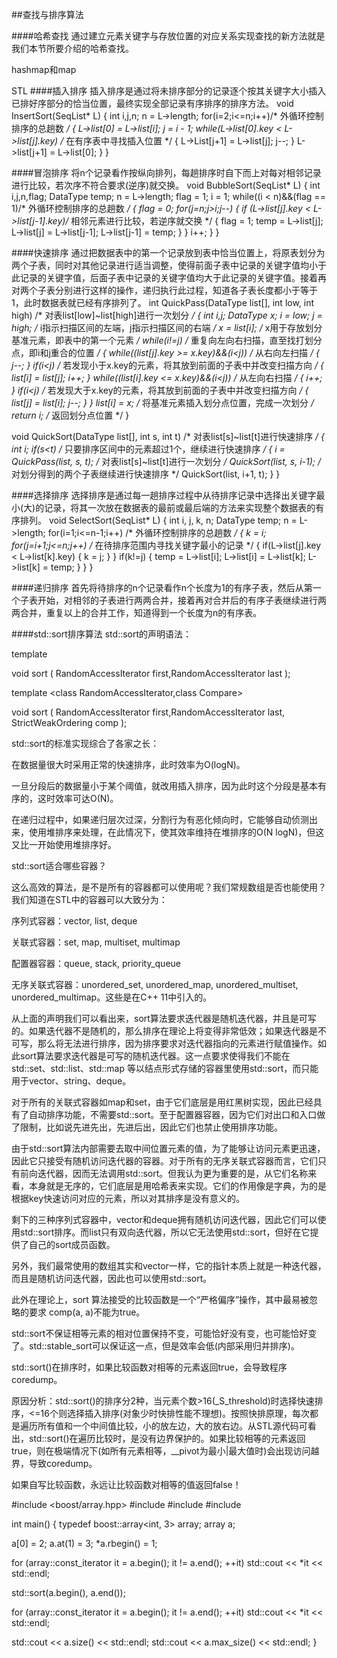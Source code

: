##查找与排序算法

####哈希查找
通过建立元素关键字与存放位置的对应关系实现查找的新方法就是我们本节所要介绍的哈希查找。

hashmap和map

STL
####插入排序
插入排序是通过将未排序部分的记录逐个按其关键字大小插入已排好序部分的恰当位置，最终实现全部记录有序排序的排序方法。
void InsertSort(SeqList* L)
{
	int i,j,n;
	n = L->length;
	for(i=2;i<=n;i++)/* 外循环控制排序的总趟数 */
	{
		L->list[0] = L->list[i];
		j = i - 1;
		while(L->list[0].key < L->list[j].key) /* 在有序表中寻找插入位置 */
		{
			L->List[j+1] = L->list[j];
			j--;
		}
		L->list[j+1] = L->list[0];
	}
}

####冒泡排序
将n个记录看作按纵向排列，每趟排序时自下而上对每对相邻记录进行比较，若次序不符合要求(逆序)就交换。
void BubbleSort(SeqList* L)
{
	int i,j,n,flag;
	DataType temp;
	n = L->length;
	flag = 1;
	i = 1;
	while((i < n)&&(flag == 1)/* 外循环控制排序的总趟数 */
	{
		flag = 0;
		for(j=n;j>i;j--)
		{
			if (L->list[j].key < L->list[j-1].key)/* 相邻元素进行比较，若逆序就交换 */
			{
				flag = 1;
				temp = L->list[j];
				L->list[j] = L->list[j-1];
				L->list[j-1] = temp;
			}
		}
		i++;
	}
}

####快速排序
通过把数据表中的第一个记录放到表中恰当位置上，将原表划分为两个子表，同时对其他记录进行适当调整，使得前面子表中记录的关键字值均小于此记录的关键字值，后面子表中记录的关键字值均大于此记录的关键字值。接着再对两个子表分别进行这样的操作，递归执行此过程，知道各子表长度都小于等于1，此时数据表就已经有序排列了。
int QuickPass(DataType list[], int low, int high)  /* 对表list[low]~list[high]进行一次划分 */
{
	int i,j;
	DataType x;
	i = low;
	j = high;  /* i指示扫描区间的左端，j指示扫描区间的右端 */
	x = list[i];  /* x用于存放划分基准元素，即表中的第一个元素 */
	while(i!=j)  /* 重复向左向右扫描，直至找打划分点，即i和j重合的位置 */
	{
		while((list[j].key >= x.key)&&(i<j))  /* 从右向左扫描 */
		{
			j--;
		}
		if(i<j)  /* 若发现小于x.key的元素，将其放到前面的子表中并改变扫描方向 */
		{
			list[i] = list[j];
			i++;
		}
		while((list[i].key <= x.key)&&(i<j))  /* 从左向右扫描 */
		{
			i++;
		}
		if(i<j)  /* 若发现大于x.key的元素，将其放到前面的子表中并改变扫描方向 */
		{
			list[j] = list[i];
			j--;
		}
	}
	list[i] = x;  /* 将基准元素插入划分点位置，完成一次划分 */
	return i;  /* 返回划分点位置 */
}

void QuickSort(DataType list[], int s, int t)  /* 对表list[s]~list[t]进行快速排序 */
{
	int i;
	if(s<t)  /* 只要排序区间中的元素超过1个，继续进行快速排序 */
	{
		i = QuickPass(list, s, t);  /* 对表list[s]~list[t]进行一次划分 */
		QuickSort(list, s, i-1);  /* 对划分得到的两个子表继续进行快速排序 */
		QuickSort(list, i+1, t);
	}
}

####选择排序
选择排序是通过每一趟排序过程中从待排序记录中选择出关键字最小(大)的记录，将其一次放在数据表的最前或最后端的方法来实现整个数据表的有序排列。
void SelectSort(SeqList* L)
{
	int i, j, k, n;
	DataType temp;
	n = L->length;
	for(i=1;i<=n-1;i++)  /* 外循环控制排序的总趟数 */
	{
		k = i;
		for(j=i+1;j<=n;j++)  /* 在待排序范围内寻找关键字最小的记录 */
		{
			if(L->list[j].key < L->list[k].key)
			{
				k = j;
			}
		}
		if(k!=j)
		{
			temp = L->list[i];
			L->list[i] = L->list[k];
			L->list[k] = temp;
		}
	}
}

####递归排序
首先将待排序的n个记录看作n个长度为1的有序子表，然后从第一个子表开始，对相邻的子表进行两两合并，接着再对合并后的有序子表继续进行两两合并，重复以上的合并工作，知道得到一个长度为n的有序表。

####std::sort排序算法
std::sort的声明语法：

template <class RandomAccessIterator>

void sort ( RandomAccessIterator first,RandomAccessIterator last );

template <class RandomAccessIterator,class Compare>

void sort ( RandomAccessIterator first,RandomAccessIterator last, StrictWeakOrdering comp );

 

std::sort的标准实现综合了各家之长：

在数据量很大时采用正常的快速排序，此时效率为O(logN)。

一旦分段后的数据量小于某个阈值，就改用插入排序，因为此时这个分段是基本有序的，这时效率可达O(N)。

在递归过程中，如果递归层次过深，分割行为有恶化倾向时，它能够自动侦测出来，使用堆排序来处理，在此情况下，使其效率维持在堆排序的O(N logN)，但这又比一开始使用堆排序好。

 

std::sort适合哪些容器？

这么高效的算法，是不是所有的容器都可以使用呢？我们常规数组是否也能使用？我们知道在STL中的容器可以大致分为：

序列式容器：vector, list, deque

关联式容器：set, map, multiset, multimap

配置器容器：queue, stack, priority_queue

无序关联式容器：unordered_set, unordered_map, unordered_multiset, unordered_multimap。这些是在C++ 11中引入的。

从上面的声明我们可以看出来，sort算法要求迭代器是随机迭代器，并且是可写的。如果迭代器不是随机的，那么排序在理论上将变得非常低效；如果迭代器是不可写，那么将无法进行排序，因为排序要求对迭代器指向的元素进行赋值操作。如此sort算法要求迭代器是可写的随机迭代器。这一点要求使得我们不能在std::set、std::list、std::map 等以结点形式存储的容器里使用std::sort，而只能用于vector、string、deque。

对于所有的关联式容器如map和set，由于它们底层是用红黑树实现，因此已经具有了自动排序功能，不需要std::sort。至于配置器容器，因为它们对出口和入口做了限制，比如说先进先出，先进后出，因此它们也禁止使用排序功能。

由于std::sort算法内部需要去取中间位置元素的值，为了能够让访问元素更迅速，因此它只接受有随机访问迭代器的容器。对于所有的无序关联式容器而言，它们只有前向迭代器，因而无法调用std::sort。但我认为更为重要的是，从它们名称来看，本身就是无序的，它们底层是用哈希表来实现。它们的作用像是字典，为的是根据key快速访问对应的元素，所以对其排序是没有意义的。

剩下的三种序列式容器中，vector和deque拥有随机访问迭代器，因此它们可以使用std::sort排序。而list只有双向迭代器，所以它无法使用std::sort，但好在它提供了自己的sort成员函数。

另外，我们最常使用的数组其实和vector一样，它的指针本质上就是一种迭代器，而且是随机访问迭代器，因此也可以使用std::sort。

 

此外在理论上，sort 算法接受的比较函数是一个“严格偏序”操作，其中最易被忽略的要求 comp(a, a)不能为true。

std::sort不保证相等元素的相对位置保持不变，可能恰好没有变，也可能恰好变了。std::stable_sort可以保证这一点，但是效率会低(内部采用归并排序)。

std::sort()在排序时，如果比较函数对相等的元素返回true，会导致程序coredump。

原因分析：std::sort()的排序分2种，当元素个数>16(_S_threshold)时选择快速排序，<=16个则选择插入排序(对象少时快排性能不理想)。按照快排原理，每次都是遍历所有值和一个中间值比较，小的放左边，大的放右边。从STL源代码可看出，std::sort()在遍历比较时，是没有边界保护的。如果比较相等的元素返回true，则在极端情况下(如所有元素相等，__pivot为最小|最大值时)会出现访问越界，导致coredump。

 

如果自写比较函数，永远让比较函数对相等的值返回false！

#include <boost/array.hpp> 
#include <iostream> 
#include <string> 
#include <algorithm> 

int main() 
{ 
  typedef boost::array<int, 3> array; 
  array a; 

  a[0] = 2; 
  a.at(1) = 3; 
  *a.rbegin() = 1; 

  for (array::const_iterator it = a.begin(); it != a.end(); ++it) 
    std::cout << *it << std::endl; 

  std::sort(a.begin(), a.end()); 

  for (array::const_iterator it = a.begin(); it != a.end(); ++it) 
    std::cout << *it << std::endl; 

  std::cout << a.size() << std::endl; 
  std::cout << a.max_size() << std::endl; 
} 
